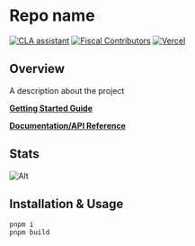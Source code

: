 # Repo name

[![CLA assistant](https://cla-assistant.io/readme/badge/meshtastic/node-red-contrib-meshtastic)](https://cla-assistant.io/meshtastic/node-red-contrib-meshtastic)
[![Fiscal Contributors](https://opencollective.com/meshtastic/tiers/badge.svg?label=Fiscal%20Contributors&color=deeppink)](https://opencollective.com/meshtastic/)
[![Vercel](https://img.shields.io/static/v1?label=Powered%20by&message=Vercel&style=flat&logo=vercel&color=000000)](https://vercel.com?utm_source=meshtastic&utm_campaign=oss)

## Overview

A description about the project

**[Getting Started Guide](https://example.com)**

**[Documentation/API Reference](https://example.com)**

## Stats

![Alt](https://repobeats.axiom.co/api/embed/d5286c92852b6f1e335de09d76bb22ec5305bbc0.svg "Repobeats analytics image")

## Installation & Usage

```shell
pnpm i
pnpm build
```
